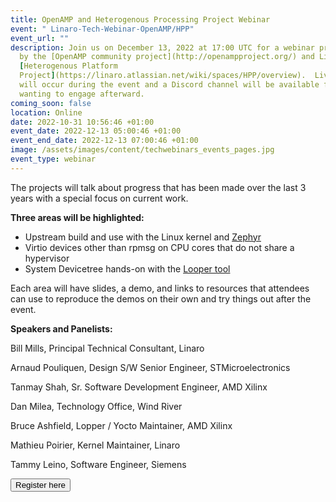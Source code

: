 ```yaml
---
title: OpenAMP and Heterogenous Processing Project Webinar
event: " Linaro-Tech-Webinar-OpenAMP/HPP"
event_url: ""
description: Join us on December 13, 2022 at 17:00 UTC for a webinar presented
  by the [OpenAMP community project](http://openampproject.org/) and Linaro’s
  [Heterogenous Platform
  Project](https://linaro.atlassian.net/wiki/spaces/HPP/overview).  Live Q&A
  will occur during the event and a Discord channel will be available for people
  wanting to engage afterward.
coming_soon: false
location: Online
date: 2022-10-31 10:56:46 +01:00
event_date: 2022-12-13 05:00:46 +01:00
event_end_date: 2022-12-13 07:00:46 +01:00
image: /assets/images/content/techwebinars_events_pages.jpg
event_type: webinar
---
```

The projects will talk about progress that has been made over the last 3 years with a special focus on current work.  

**Three areas will be highlighted:**

* Upstream build and use with the Linux kernel and [Zephyr](https://www.zephyrproject.org/)
* Virtio devices other than rpmsg on CPU cores that do not share a hypervisor
* System Devicetree hands-on with the [Looper tool](https://github.com/devicetree-org/lopper)

Each area will have slides, a demo, and links to resources that attendees can use to reproduce the demos on their own and try things out after the event.  

**Speakers and Panelists:**

Bill Mills, Principal Technical Consultant, Linaro

Arnaud Pouliquen, Design S/W Senior Engineer, STMicroelectronics

Tanmay Shah, Sr. Software Development Engineer, AMD Xilinx

Dan Milea, Technology Office, Wind River

Bruce Ashfield, Lopper / Yocto Maintainer, AMD Xilinx

Mathieu Poirier, Kernel Maintainer, Linaro

Tammy Leino, Software Engineer, Siemens



<form action="https://www.cognitoforms.com/Linaro1/OpenAMPAndHeterogenousProcessingProjectWebinar">

<button type="submit">Register here</button>

</form>